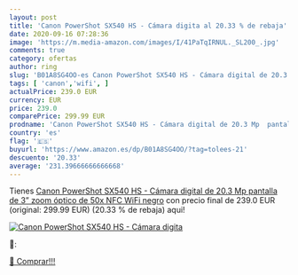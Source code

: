 ```yaml
---
layout: post
title: 'Canon PowerShot SX540 HS - Cámara digita al 20.33 % de rebaja'
date: 2020-09-16 07:28:36
image: 'https://m.media-amazon.com/images/I/41PaTqIRNUL._SL200_.jpg'
comments: true
category: ofertas
author: ring
slug: 'B01A8SG4OO-es Canon PowerShot SX540 HS - Cámara digital de 20.3 Mp...'
tags: [ 'canon','wifi', ]
actualPrice: 239.0 EUR
currency: EUR
price: 239.0
comparePrice: 299.99 EUR
prodname: 'Canon PowerShot SX540 HS - Cámara digital de 20.3 Mp  pantalla de 3”  zoom óptico de 50x  NFC  WiFi   negro'
country: 'es'
flag: '🇪🇸'
buyurl: 'https://www.amazon.es/dp/B01A8SG4OO/?tag=tolees-21'
descuento: '20.33'
average: '231.39666666666668'
---
```


Tienes [Canon PowerShot SX540 HS - Cámara digital de 20.3 Mp  pantalla de 3”  zoom óptico de 50x  NFC  WiFi   negro](https://www.amazon.es/dp/B01A8SG4OO/?tag=tolees-21) con precio final de  239.0 EUR (original: 299.99 EUR) (20.33 %  de rebaja) aqui!

[![Canon PowerShot SX540 HS - Cámara digita](https://m.media-amazon.com/images/I/41PaTqIRNUL._SL200_.jpg)](https://www.amazon.es/dp/B01A8SG4OO/?tag=tolees-21)

🔎:


[🛒 Comprar!!!](https://www.amazon.es/dp/B01A8SG4OO/?tag=tolees-21)
